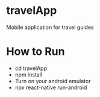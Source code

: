 # travelApp
Mobile application for travel guides

# How to Run 

 - cd travelApp
 - npm install
 - Turn on your android emulator
 - npx react-native run-android
